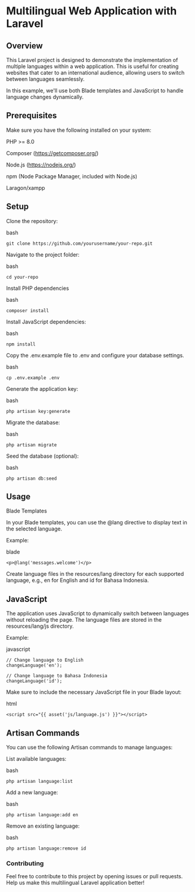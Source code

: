 # Multilingual Web Application with Laravel

## Overview

This Laravel project is designed to demonstrate the implementation of multiple languages within a web application. This is useful for creating websites that cater to an international audience, allowing users to switch between languages seamlessly.

In this example, we'll use both Blade templates and JavaScript to handle language changes dynamically.

## Prerequisites

Make sure you have the following installed on your system:

PHP >= 8.0

Composer (<https://getcomposer.org/>)

Node.js (<https://nodejs.org/>)

npm (Node Package Manager, included with Node.js)

Laragon/xampp

## Setup

Clone the repository:

bash

```Copy code
git clone https://github.com/yourusername/your-repo.git
```

Navigate to the project folder:

bash

```Copy code
cd your-repo
```

Install PHP dependencies

bash

```Copy code
composer install
```

Install JavaScript dependencies:

bash

```Copy code
npm install
```

Copy the .env.example file to .env and configure your database settings.

bash

```Copy code
cp .env.example .env
```

Generate the application key:

bash

```Copy code
php artisan key:generate
```

Migrate the database:

bash

```Copy code
php artisan migrate
```

Seed the database (optional):

bash

```Copy code
php artisan db:seed
```

## Usage

Blade Templates

In your Blade templates, you can use the @lang directive to display text in the selected language.

Example:

blade

```Copy code
<p>@lang('messages.welcome')</p>
```

Create language files in the resources/lang directory for each supported language, e.g., en for English and id for Bahasa Indonesia.

## JavaScript

The application uses JavaScript to dynamically switch between languages without reloading the page. The language files are stored in the resources/lang/js directory.

Example:

javascript

```Copy code
// Change language to English
changeLanguage('en');

// Change language to Bahasa Indonesia
changeLanguage('id');
```

Make sure to include the necessary JavaScript file in your Blade layout:

html

```Copy code
<script src="{{ asset('js/language.js') }}"></script>
```

## Artisan Commands

You can use the following Artisan commands to manage languages:

List available languages:

bash

```Copy code
php artisan language:list
```

Add a new language:

bash

```Copy code
php artisan language:add en
```

Remove an existing language:

bash

```Copy code
php artisan language:remove id
```

### Contributing

Feel free to contribute to this project by opening issues or pull requests. Help us make this multilingual Laravel application better!

